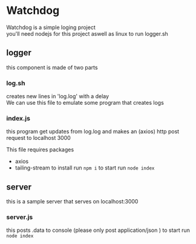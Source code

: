# Watchdog
Watchdog is a simple loging project  
you'll need nodejs for this project aswell as linux to run logger.sh

## logger
this component is made of two parts

### log.sh
creates new lines in 'log.log' with a delay  
We can use this file to emulate some program that creates logs

### index.js
this program get updates from log.log and makes an (axios) http post request to localhost 3000

This file requires packages
- axios
- tailing-stream
to install run ```npm i``` 
to start run ```node index```

## server
this is a sample server that serves on localhost:3000

###  server.js
this posts .data to console (please only post application/json )
to start run ```node index```